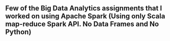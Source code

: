 ## Few of the Big Data Analytics assignments that I worked on using Apache Spark (Using only Scala map-reduce Spark API. No Data Frames and No Python)

